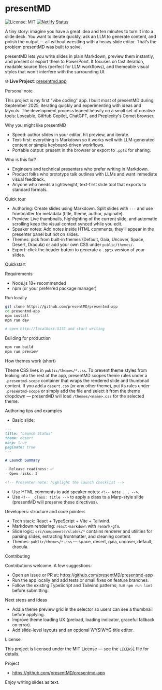# presentMD

![License: MIT](https://img.shields.io/badge/license-MIT-blue.svg)
[![Netlify Status](https://api.netlify.com/api/v1/badges/bc4ec898-915d-4118-a5e4-c433b3048fa6/deploy-status)](https://app.netlify.com/projects/presentmd/deploys)

A tiny story: imagine you have a great idea and ten minutes to turn it into a slide deck. You want to iterate quickly, ask an LLM to generate content, and polish the output — all without wrestling with a heavy slide editor. That’s the problem presentMD was built to solve.

presentMD lets you write slides in plain Markdown, preview them instantly, and present or export them to PowerPoint. It focuses on fast iteration, readable source files (perfect for LLM workflows), and themeable visual styles that won't interfere with the surrounding UI.

🌐 **Live Project**: [presentmd.app](https://presentmd.app)

Personal note

This project is my first "vibe coding" app. I built most of presentMD during September 2025, iterating quickly and experimenting with ideas and layouts. The development process leaned heavily on a small set of creative tools: Loveable, GitHub Copilot, ChatGPT, and Preplexity's Comet browser.

Why you might like presentMD

- Speed: author slides in your editor, hit preview, and iterate.
- Text-first: everything is Markdown so it works well with LLM-generated content or simple keyboard-driven workflows.
- Portable output: present in the browser or export to `.pptx` for sharing.

Who is this for?

- Engineers and technical presenters who prefer writing in Markdown.
- Product folks who prototype talk outlines with LLMs and want immediate visual feedback.
- Anyone who needs a lightweight, text-first slide tool that exports to standard formats.

Quick tour

- Authoring: Create slides using Markdown. Split slides with `---` and use frontmatter for metadata (title, theme, author, paginate).
- Preview: Live thumbnails, highlighting of the current slide, and automatic scrolling keep the visual context synced while you edit.
- Speaker notes: Add notes inside HTML comments; they’ll appear in the presenter panel but not on slides.
- Themes: pick from built-in themes (Default, Gaia, Uncover, Space, Desert, Dracula) or add your own CSS under `public/themes/`.
- Export: click the header button to generate a `.pptx` version of your slides.

Quickstart

Requirements

- Node.js 18+ recommended
- npm (or your preferred package manager)

Run locally

```bash
git clone https://github.com/presentMD/presentmd-app
cd presentmd-app
npm install
npm run dev

# open http://localhost:5173 and start writing
```

Building for production

```bash
npm run build
npm run preview
```

How themes work (short)

Theme CSS lives in `public/themes/*.css`. To prevent theme styles from leaking into the rest of the app, presentMD scopes theme rules under a `.presentmd-scope` container that wraps the rendered slide and thumbnail content. If you add a `desert.css` (or any other theme), put its rules under `.presentmd-scope` or simply add the file and select it from the theme dropdown — presentMD will load `/themes/<name>.css` for the selected theme.

Authoring tips and examples

- Basic slide:

```markdown
---
title: "Launch Status"
theme: desert
marp: true
paginate: true
---

# Launch Summary

- Release readiness: ✅
- Open risks: 2

<!-- Presenter note: highlight the launch checklist -->
```

- Use HTML comments to add speaker notes: `<!-- Note ... -->`.
- Use `<!-- _class: title -->` to apply a class to a Marp-style slide (presentMD will preserve these directives).

Developers: structure and code pointers

- Tech stack: React + TypeScript + Vite + Tailwind.
- Markdown rendering: `react-markdown` with `remark-gfm`.
- Slide logic: `src/components/slides/*` contains renderer and utilities for parsing slides, extracting frontmatter, and cleaning content.
- Themes: `public/themes/*.css` — space, desert, gaia, uncover, default, dracula.

Contributing

Contributions welcome. A few suggestions:

- Open an issue or PR at: https://github.com/presentMD/presentmd-app
- Run the app locally and add tests or small fixes on feature branches.
- Follow the existing TypeScript and Tailwind patterns; run `npm run lint` before submitting.

Next steps and ideas

- Add a theme preview grid in the selector so users can see a thumbnail before applying.
- Improve theme loading UX (preload, loading indicator, graceful fallback on error).
- Add slide-level layouts and an optional WYSIWYG title editor.

License

This project is licensed under the MIT License — see the `LICENSE` file for details.

Project

- https://github.com/presentMD/presentmd-app

Enjoy writing slides as text.
